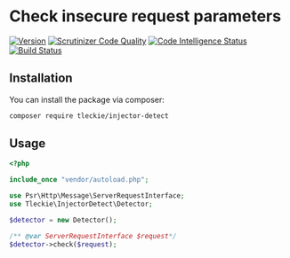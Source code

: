 # Check insecure request parameters

[![Version](https://poser.pugx.org/tleckie/injector-detect/version)](//packagist.org/packages/tleckie/injector-detect)
[![Scrutinizer Code Quality](https://scrutinizer-ci.com/g/teodoroleckie/injector-detect/badges/quality-score.png?b=main)](https://scrutinizer-ci.com/g/teodoroleckie/injector-detect/?branch=main)
[![Code Intelligence Status](https://scrutinizer-ci.com/g/teodoroleckie/injector-detect/badges/code-intelligence.svg?b=main)](https://scrutinizer-ci.com/code-intelligence)
[![Build Status](https://scrutinizer-ci.com/g/teodoroleckie/injector-detect/badges/build.png?b=main)](https://scrutinizer-ci.com/g/teodoroleckie/injector-detect/build-status/main)

## Installation

You can install the package via composer:

```bash
composer require tleckie/injector-detect
```

## Usage
```php
<?php

include_once "vendor/autoload.php";

use Psr\Http\Message\ServerRequestInterface;
use Tleckie\InjectorDetect\Detector;

$detector = new Detector();

/** @var ServerRequestInterface $request*/
$detector->check($request); 

```